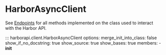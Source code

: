 # HarborAsyncClient

See [Endpoints](../endpoints/_overview.md) for all methods implemented on the class used to interact with the Harbor API.

::: harborapi.client.HarborAsyncClient
    options:
        merge_init_into_class: false
        show_if_no_docstring: true
        show_source: true
        show_bases: true
        members:
            - __init__
